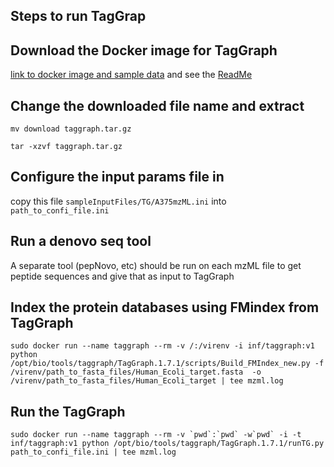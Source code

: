 ## Steps to run TagGrap


Download the Docker image for TagGraph
---
[link to docker image and sample data](https://downloads.sourceforge.net/project/taggraph/Current%20Release/DockerContainer/linux/CentosDockerTG.1.7.1.tar.gz?r=https%3A%2F%2Fsourceforge.net%2Fprojects%2Ftaggraph%2Ffiles%2FCurrent%2520Release%2FDockerContainer%2Flinux%2FCentosDockerTG.1.7.1.tar.gz%2Fdownload&ts=1561042725) and see the 
[ReadMe](https://downloads.sourceforge.net/project/taggraph/Current%20Release/DockerContainer/linux/readme.CentosDockerTG.1.7.1.pdf?r=https%3A%2F%2Fsourceforge.net%2Fprojects%2Ftaggraph%2Ffiles%2FCurrent%2520Release%2FDockerContainer%2Flinux%2Freadme.CentosDockerTG.1.7.1.pdf%2Fdownload&ts=1561042667)

Change the downloaded file name and extract
---
`mv download taggraph.tar.gz`

`tar -xzvf taggraph.tar.gz`

Configure the input params file in
-----
copy this file `sampleInputFiles/TG/A375mzML.ini` into `path_to_confi_file.ini`

Run a denovo seq tool
----
A separate tool (pepNovo, etc) should be run on each mzML file to get peptide sequences and give that as input to TagGraph

Index the protein databases using FMindex from TagGraph
----
```sudo docker run --name taggraph --rm -v /:/virenv -i inf/taggraph:v1 python /opt/bio/tools/taggraph/TagGraph.1.7.1/scripts/Build_FMIndex_new.py -f /virenv/path_to_fasta_files/Human_Ecoli_target.fasta  -o /virenv/path_to_fasta_files/Human_Ecoli_target | tee mzml.log```


Run the TagGraph
-----
```sudo docker run --name taggraph --rm -v `pwd`:`pwd` -w`pwd` -i -t inf/taggraph:v1 python /opt/bio/tools/taggraph/TagGraph.1.7.1/runTG.py path_to_confi_file.ini | tee mzml.log```


